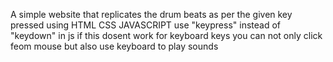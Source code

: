 A simple website that replicates the drum beats as per the given key pressed using HTML CSS JAVASCRIPT
use "keypress" instead of "keydown" in js if this dosent work for keyboard keys
you can not only click feom mouse but also use keyboard to play sounds

